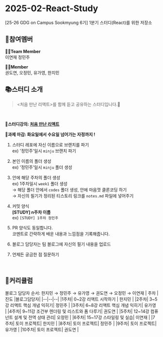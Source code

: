 # 2025-02-React-Study
[25-26 GDG on Campus Sookmyung 6기] 1분기 스터디(React)를 위한 저장소
## 👥참여멤버
**🏃‍♀️Team Member**<br/>
이연재 정민주

**🤸‍♂️Member**
<br/>
권도연, 오정민, 유가영, 한지민
<br/>

## 📚스터디 소개
><처음 만난 리액트>를 함께 듣고 공유하는 스터디입니다.🌱
<br/>

🌟**스터디강의: [처음 만난 리액트](https://www.frontoverflow.com/courses/%EC%B2%98%EC%9D%8C-%EB%A7%8C%EB%82%9C-%EB%A6%AC%EC%95%A1%ED%8A%B8-xWku7JUXdk_iN8zUCBqZM)**

🌟**과제 마감: 화요일에서 수요일 넘어가는 자정까지 !**
1. 스터디 레포에 자신 이름으로 브랜치를 파기   
ex) '정민주'일시 `minju` 브랜치 파기

2. 본인 이름의 폴더 생성   
ex) '정민주'일시 `minju` 폴더 생성

3. 안에 해당 주차의 폴더 생성   
ex) 1주차일시 `week1` 폴더 생성  
  → 해당 폴더 안에서 `codes` 폴더 생성, 안에 마음껏 클론코딩 하기  
  → 자신의 필기가 정리된 티스토리 링크를 `notes.md` 파일에 넣어주기  

5. 커밋 양식   
**[STUDY] n주차 이름**   
ex) `[STUDY] 1주차 정민주 ` 

6. PR 양식도 동일합니다.  
코멘트로 간략하게 배운 내용과 느낌점을 기록해줍니다.

7. 블로그 담당자는 팀 블로그에 자신의 필기 내용을 업로드
   
8. 언제든 궁금한 점 질문하기


<br/>

## 📅커리큘럼
블로그 담당자 순서: 한지민 → 정민주 → 유가영 → 권도연 → 오정민 → 이연재
| 주차 | 진도 |블로그담당자|
|--|--|--|
|1주차| 0~2강 리액트 시작하기 | 한지민 |
|2주차| 3~5강 리액트 핵심 개념 익히기| 정민주 |
|3주차| 6~8강 리액트 핵심 개념 익히기| 유가영 |
|4주차| 9~11강 조건부 렌더링 및 리스트와 폼 다루기| 권도연 |
|5주차| 12~14강 컴퓨넌트 설계 및 전역 상태 관리| 오정민 |
|6주차| 15~17강 스타일링 및 실습| 이연재 |
|7주차| 토이 프로젝트| 한지민 |
|8주차| 토이 프로젝트| 정민주 |
|9주차| 토이 프로젝트| 유가영 |
|10주차| 토이 프로젝트| 권도연 |
